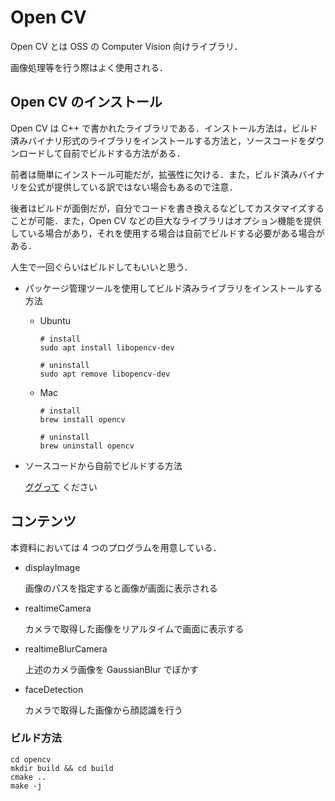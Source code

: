 # Open CV

Open CV とは OSS の Computer Vision 向けライブラリ．

画像処理等を行う際はよく使用される．


## Open CV のインストール

Open CV は C++ で書かれたライブラリである．インストール方法は，ビルド済みバイナリ形式のライブラリをインストールする方法と，ソースコードをダウンロードして自前でビルドする方法がある．

前者は簡単にインストール可能だが，拡張性に欠ける．また，ビルド済みバイナリを公式が提供している訳ではない場合もあるので注意．

後者はビルドが面倒だが，自分でコードを書き換えるなどしてカスタマイズすることが可能．また，Open CV などの巨大なライブラリはオプション機能を提供している場合があり，それを使用する場合は自前でビルドする必要がある場合がある．

人生で一回ぐらいはビルドしてもいいと思う．

- パッケージ管理ツールを使用してビルド済みライブラリをインストールする方法

    - Ubuntu

        ```
        # install
        sudo apt install libopencv-dev

        # uninstall
        sudo apt remove libopencv-dev
        ```
    
    - Mac

        ```
        # install
        brew install opencv

        # uninstall
        brew uninstall opencv
        ```

- ソースコードから自前でビルドする方法

    [ググって](https://docs.opencv.org/4.x/d0/d3d/tutorial_general_install.html) ください


## コンテンツ

本資料においては 4 つのプログラムを用意している．

- displayImage

    画像のパスを指定すると画像が画面に表示される

- realtimeCamera

    カメラで取得した画像をリアルタイムで画面に表示する

- realtimeBlurCamera

    上述のカメラ画像を GaussianBlur でぼかす

- faceDetection

    カメラで取得した画像から顔認識を行う

### ビルド方法

```
cd opencv
mkdir build && cd build
cmake ..
make -j
```
